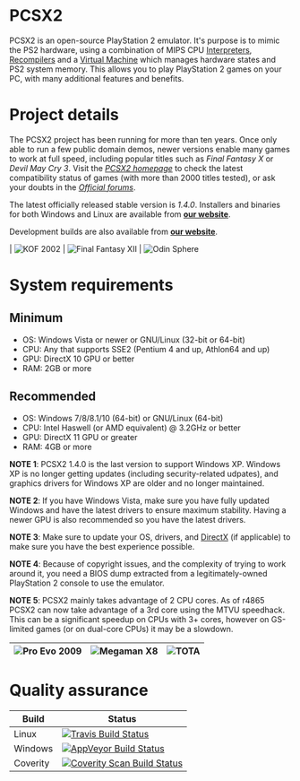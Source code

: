 # PCSX2

PCSX2 is an open-source PlayStation 2 emulator. It's purpose is to mimic the PS2 hardware, using a combination of MIPS CPU [Interpreters](http://en.wikipedia.org/wiki/Interpreter_\(computing\)), [Recompilers](http://en.wikipedia.org/wiki/Dynamic_recompilation) and a [Virtual Machine](http://en.wikipedia.org/wiki/Virtual_machine) which manages hardware states and PS2 system memory. This allows you to play PlayStation 2 games on your PC, with many additional features and benefits.

# Project details

The PCSX2 project has been running for more than ten years. Once only able to run a few public domain demos, newer versions enable many games to work at full speed, including popular titles such as *Final Fantasy X* or *Devil May Cry 3*. Visit the *[PCSX2 homepage](http://pcsx2.net)* to check the latest compatibility status of games (with more than 2000 titles tested), or ask your doubts in the *[Official forums](http://forums.pcsx2.net/)*.

The latest officially released stable version is *1.4.0*.
Installers and binaries for both Windows and Linux are available from **[our website](http://pcsx2.net/)**.

Development builds are also available from **[our website](http://pcsx2.net/download/development/git.html)**.

| ![KOF 2002](https://dl.dropboxusercontent.com/u/743491/PCSX2/KoF2002.jpg "KOF 2002") | ![Final Fantasy XII](https://dl.dropboxusercontent.com/u/743491/PCSX2/FinalFantasyXII.jpg "Final Fantasy XII") | ![Odin Sphere](https://dl.dropboxusercontent.com/u/743491/PCSX2/OdinSphere.jpg "Odin Sphere")

# System requirements

## Minimum
* OS: Windows Vista or newer or GNU/Linux (32-bit or 64-bit)
* CPU: Any that supports SSE2 (Pentium 4 and up, Athlon64 and up)
* GPU: DirectX 10 GPU or better
* RAM: 2GB or more

## Recommended
* OS: Windows 7/8/8.1/10 (64-bit) or GNU/Linux (64-bit)
* CPU: Intel Haswell (or AMD equivalent) @ 3.2GHz or better
* GPU: DirectX 11 GPU or greater
* RAM: 4GB or more

**NOTE 1**: PCSX2 1.4.0 is the last version to support Windows XP. Windows XP is no longer getting updates (including security-related udpates), and graphics drivers for Windows XP are older and no longer maintained.

**NOTE 2**: If you have Windows Vista, make sure you have fully updated Windows and have the latest drivers to ensure maximum stability. Having a newer GPU is also recommended so you have the latest drivers.

**NOTE 3**: Make sure to update your OS, drivers, and [DirectX](https://www.microsoft.com/en-us/download/details.aspx?id=8109) (if applicable) to make sure you have the best experience possible.

**NOTE 4**: Because of copyright issues, and the complexity of trying to work around it, you need a BIOS dump extracted from a legitimately-owned PlayStation 2 console to use the emulator.

**NOTE 5**: PCSX2 mainly takes advantage of 2 CPU cores. As of r4865 PCSX2 can now take advantage of a 3rd core using the MTVU speedhack. This can be a significant speedup on CPUs with 3+ cores, however on GS-limited games (or on dual-core CPUs) it may be a slowdown.

| ![Pro Evo 2009](https://dl.dropboxusercontent.com/u/743491/PCSX2/ProEvo2009.jpg "Pro Evo 2009") | ![Megaman X8](https://dl.dropboxusercontent.com/u/743491/PCSX2/MegamanX8.jpg "Megaman X8") | ![TOTA](https://dl.dropboxusercontent.com/u/743491/PCSX2/TOTA.jpg "TOTA")
 |:----:|:----:|:----:|

# Quality assurance

**Build** | **Status**
--------|--------
Linux   | [![Travis Build Status](https://travis-ci.org/PCSX2/pcsx2.svg?branch=master)](https://travis-ci.org/PCSX2/pcsx2)
Windows  | [![AppVeyor Build Status](https://ci.appveyor.com/api/projects/status/b67odm0dd506co78/branch/master?svg=true)](https://ci.appveyor.com/project/gregory38/pcsx2/branch/master)
Coverity| [![Coverity Scan Build Status](https://scan.coverity.com/projects/6310/badge.svg)](https://scan.coverity.com/projects/6310)

